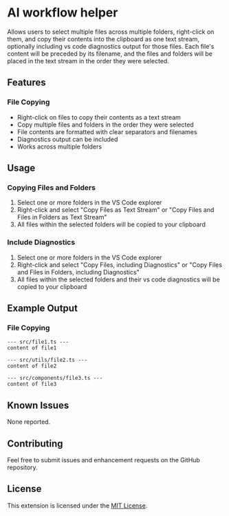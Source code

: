 # AI workflow helper

Allows users to select multiple files across multiple folders, right-click on them, and copy their contents into the clipboard as one text stream, optionally including vs code diagnostics output for those files. Each file's content will be preceded by its filename, and the files and folders will be placed in the text stream in the order they were selected.

## Features

### File Copying
- Right-click on files to copy their contents as a text stream
- Copy multiple files and folders in the order they were selected
- File contents are formatted with clear separators and filenames
- Diagnostics output can be included
- Works across multiple folders

## Usage

### Copying Files and Folders
1. Select one or more folders in the VS Code explorer
2. Right-click and select "Copy Files as Text Stream" or "Copy Files and Files in Folders as Text Stream"
3. All files within the selected folders will be copied to your clipboard

### Include Diagnostics
1. Select one or more folders in the VS Code explorer
2. Right-click and select "Copy Files, including Diagnostics" or "Copy Files and Files in Folders, including Diagnostics"
3. All files within the selected folders and their vs code diagnostics will be copied to your clipboard

## Example Output

### File Copying
```
--- src/file1.ts ---
content of file1

--- src/utils/file2.ts ---
content of file2

--- src/components/file3.ts ---
content of file3
```

## Known Issues
None reported.

## Contributing
Feel free to submit issues and enhancement requests on the GitHub repository.

## License
This extension is licensed under the [MIT License](LICENSE).